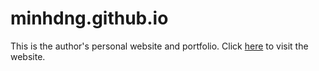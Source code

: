 # minhdng.github.io

This is the author's personal website and portfolio. Click [here](minhdng.github.io) to visit the website. 
